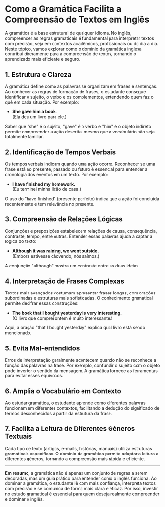 
# Como a Gramática Facilita a Compreensão de Textos em Inglês

A gramática é a base estrutural de qualquer idioma. No inglês, compreender as regras gramaticais é fundamental para interpretar textos com precisão, seja em contextos acadêmicos, profissionais ou do dia a dia. Neste tópico, vamos explorar como o domínio da gramática inglesa contribui diretamente para a compreensão de textos, tornando o aprendizado mais eficiente e seguro.

## 1. Estrutura e Clareza

A gramática define como as palavras se organizam em frases e sentenças. Ao conhecer as regras de formação de frases, o estudante consegue identificar o sujeito, o verbo e os complementos, entendendo quem faz o quê em cada situação. Por exemplo:

- **She gave him a book.**  
  (Ela deu um livro para ele.)

Saber que "she" é o sujeito, "gave" é o verbo e "him" é o objeto indireto permite compreender a ação descrita, mesmo que o vocabulário não seja totalmente familiar.

## 2. Identificação de Tempos Verbais

Os tempos verbais indicam quando uma ação ocorre. Reconhecer se uma frase está no presente, passado ou futuro é essencial para entender a cronologia dos eventos em um texto. Por exemplo:

- **I have finished my homework.**  
  (Eu terminei minha lição de casa.)

O uso do "have finished" (presente perfeito) indica que a ação foi concluída recentemente e tem relevância no presente.

## 3. Compreensão de Relações Lógicas

Conjunções e preposições estabelecem relações de causa, consequência, contraste, tempo, entre outras. Entender essas palavras ajuda a captar a lógica do texto:

- **Although it was raining, we went outside.**  
  (Embora estivesse chovendo, nós saímos.)

A conjunção "although" mostra um contraste entre as duas ideias.

## 4. Interpretação de Frases Complexas

Textos mais avançados costumam apresentar frases longas, com orações subordinadas e estruturas mais sofisticadas. O conhecimento gramatical permite decifrar essas construções:

- **The book that I bought yesterday is very interesting.**  
  (O livro que comprei ontem é muito interessante.)

Aqui, a oração "that I bought yesterday" explica qual livro está sendo mencionado.

## 5. Evita Mal-entendidos

Erros de interpretação geralmente acontecem quando não se reconhece a função das palavras na frase. Por exemplo, confundir o sujeito com o objeto pode inverter o sentido da mensagem. A gramática fornece as ferramentas para evitar esses equívocos.

## 6. Amplia o Vocabulário em Contexto

Ao estudar gramática, o estudante aprende como diferentes palavras funcionam em diferentes contextos, facilitando a dedução do significado de termos desconhecidos a partir da estrutura da frase.

## 7. Facilita a Leitura de Diferentes Gêneros Textuais

Cada tipo de texto (artigos, e-mails, histórias, manuais) utiliza estruturas gramaticais específicas. O domínio da gramática permite adaptar a leitura a diferentes gêneros, tornando a compreensão mais rápida e eficiente.

---

**Em resumo**, a gramática não é apenas um conjunto de regras a serem decoradas, mas um guia prático para entender como o inglês funciona. Ao dominar a gramática, o estudante lê com mais confiança, interpreta textos com precisão e se comunica de forma mais clara e eficaz. Por isso, investir no estudo gramatical é essencial para quem deseja realmente compreender e dominar o inglês.
```
